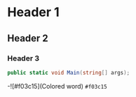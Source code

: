 # Header 1

## Header 2

### Header 3

```csharp
public static void Main(string[] args);
```

-![#f03c15](Colored word) `#f03c15`
